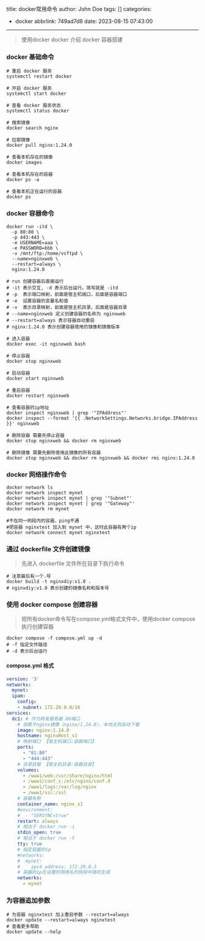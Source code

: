 title: docker常用命令
author: John Doe
tags: []
categories:
  - docker
abbrlink: 749ad7d8
date: 2023-08-15 07:43:00
---
> 使用docker 
> docker 介绍
> docker 容器搭建
<!-- more -->
<!-- toc -->
### docker 基础命令

```shell
# 重启 docker 服务
systemctl restart docker

# 开启 docker 服务
systemctl start docker

# 查看 docker 服务状态
systemctl status docker

# 搜索镜像
docker search nginx

# 拉取镜像
docker pull nginx:1.24.0

# 查看本机存在的镜像
docker images

# 查看本机存在的容器
docker ps -a

# 查看本机正在运行的容器
docker ps
```

### docker 容器命令
```shell
docker run -itd \
  -p 80:80 \
  -p 443:443 \
  -e USERNAME=aaa \
  -e PASSWORD=bbb \
  -v /mnt/ftp:/home/vsftpd \
  --name=nginxweb \
  --restart=always \
  nginx:1.24.0

# run 创建容器后直接运行
# -it 表示交互, -d 表示后台运行。简写就是 -itd
# -p  表示端口映射，前面是宿主机端口，后面是容器端口
# -e  设置容器的变量名和值
# -v  表示目录映射，前面是宿主机目录，后面是容器目录
# --name=nginxweb 定义创建容器的名称为 nginxweb
# --restart=always 表示容器自动重启
# nginx:1.24.0 表示创建容器使用的镜像和镜像版本

# 进入容器
docker exec -it nginxweb bash

# 停止容器
docker stop nginxweb

# 启动容器
docker start nginxweb

# 重启容器
docker restart nginxweb

# 查看容器的ip地址
docker inspect nginxweb | grep '"IPAddress"'
docker inspect --format '{{ .NetworkSettings.Networks.bridge.IPAddress }}' nginxweb

# 删除容器 需要先停止容器
docker stop nginxweb && docker rm nginxweb

# 删除镜像 需要先删除使用此镜像的所有容器
docker stop nginxweb && docker rm nginxweb && docker rmi nginx:1.24.0

```

### docker 网络操作命令
```shell
docker network ls
docker network inspect mynet
docker network inspect mynet | grep '"Subnet"'
docker network inspect mynet | grep '"Gateway"'
docker network rm mynet

#不在同一网段内的容器，ping不通
#把容器 nginxtest 加入到 mynet 中，这时此容器有两个ip
docker network connect mynet nginxtest

```

### 通过 dockerfile 文件创建镜像
> 先进入 dockerfile 文件所在目录下执行命令
```shell
# 注意最后有一个.号
docker build -t nginxdiy:v1.0 .
# nginxdiy:v1.0 表示创建的镜像名称和版本号
```

### 使用 docker compose 创建容器
> 把所有docker命令写在compose.yml格式文件中，使用docker compose执行创建容器
```shell
docker compose -f compose.yml up -d
# -f 指定文件路径
# -d 表示后台运行
```
#### compose.yml 格式
```yml
version: '3'
networks:
  mynet:
  ipam:
    config:
    - subnet: 172.20.0.0/16
services:
  dc1: # 作为转发服务器 80端口
    # 依赖于nginx镜像（nginx/1.24.0），本地无则自动下载
    image: nginx:1.24.0
    hostname: nginxHost_s1
    # 映射端口 【宿主机端口:容器端口】
    ports:
      - "81:80"
      - "444:443"
    # 目录挂载 【宿主机目录:容器目录】
    volumes:
      - /www1/web:/usr/share/nginx/html
      - /www1/conf_s:/etc/nginx/conf.d
      - /www1/logs:/var/log/nginx
      - /www1/ssl:/ssl
    # 容器名称
    container_name: nginx_s1
    #environment:
    #  - "SERSYNC=true"
    restart: always
    # 相当于 docker run -i
    stdin_open: true
    # 相当于 docker run -t
    tty: true
    # 指定容器的ip
    #networks:
    #  mynet:
    #    ipv4_address: 172.20.0.3
    # 容器的ip在设置的网络名的网段中随机生成
    networks:
      - mynet

```
### 为容器追加参数
```shell
# 为容器 nginxtest 加上重启参数 --restart=always
docker update --restart=always nginxtest
# 查看更多帮助
docker update --help
```
